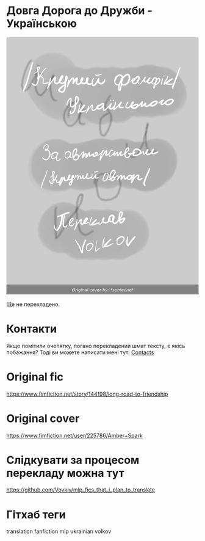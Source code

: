 # Довга Дорога до Дружби - Українською
![обкладинка](https://github.com/Vovkiv/LRtF-ukr/blob/main/src/cover-ukr.png?raw=true)

Ще не перекладено.

# Контакти
Якщо помітили очепятку, погано перекладений шмат тексту, є якісь побажання?
Тоді ви можете написати мені тут: [Contacts](https://github.com/Vovkiv/mlp_fics_that_i_plan_to_translate/tree/main#contacts)

# Original fic
https://www.fimfiction.net/story/144198/long-road-to-friendship

# Original cover
https://www.fimfiction.net/user/225786/Amber+Spark

# Слідкувати за процесом перекладу можна тут
https://github.com/Vovkiv/mlp_fics_that_i_plan_to_translate

# Гітхаб теги
translation fanfiction mlp ukrainian volkov
